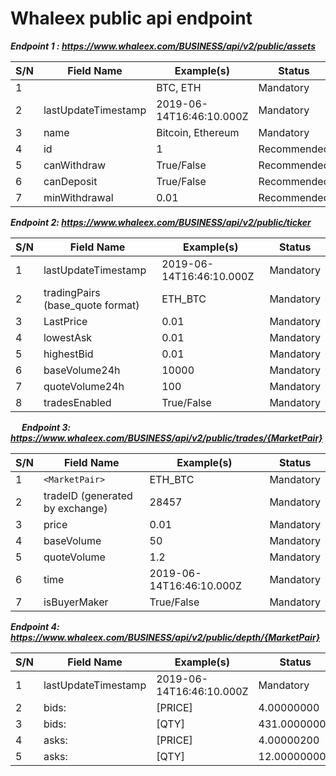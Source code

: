 

Whaleex public api endpoint
=================
***Endpoint 1 : https://www.whaleex.com/BUSINESS/api/v2/public/assets***

|S/N	|Field Name	|Example(s)	|Status|
|----|----|----|----|
|1	  |<key>	    |BTC, ETH	  | Mandatory|
|2	  |	lastUpdateTimestamp	|2019-06-14T16:46:10.000Z	|Mandatory|
|3	  |	name	|Bitcoin, Ethereum	|Mandatory  | 
|4	  |	id    |1	                |Recommended|
|5	  |	canWithdraw|	True/False	|Recommended|
|6	  |	canDeposit |	True/False	|Recommended|
|7	  |	minWithdrawal |	0.01	    |Recommended|


***Endpoint 2: https://www.whaleex.com/BUSINESS/api/v2/public/ticker***

|  S/N   | Field Name  |  Example(s)   | Status  |
|  ----  | ----  |  ----  | ----  |
|1	|lastUpdateTimestamp	|2019-06-14T16:46:10.000Z	|Mandatory|
|2	|tradingPairs (base_quote format)	|ETH_BTC	|Mandatory|
|3	|LastPrice	|0.01	|Mandatory|
|4	|lowestAsk	|0.01	|Mandatory|
|5	|highestBid	|0.01	|Mandatory|
|6	|baseVolume24h	|10000	|Mandatory|
|7	|quoteVolume24h	|100	|Mandatory|
|8	|tradesEnabled	|True/False	|Mandatory|

 
***Endpoint 3: https://www.whaleex.com/BUSINESS/api/v2/public/trades/{MarketPair}***

|  S/N   | Field Name  |  Example(s)   | Status  |
|  ----  | ----  |  ----  | ----  |
|1	|`<MarketPair>`	|ETH_BTC	|Mandatory|
|2	|tradeID (generated by exchange)	|28457	|Mandatory|
|3	|price	|0.01	|Mandatory|
|4	|baseVolume 	|50	|Mandatory|
|5	|quoteVolume 	|1.2	|Mandatory|
|6	|time	|2019-06-14T16:46:10.000Z	|Mandatory|
|7	|isBuyerMaker	|True/False	|Mandatory|


***Endpoint 4: https://www.whaleex.com/BUSINESS/api/v2/public/depth/{MarketPair}***

|  S/N   | Field Name  |  Example(s)   | Status  |
|  ----  | ----  |  ----  | ----  |
|1	|lastUpdateTimestamp	|2019-06-14T16:46:10.000Z	|Mandatory|
|2	|bids: |[PRICE]	|4.00000000	|Mandatory|
|3	|bids: |[QTY]	|431.00000000	|Mandatory|
|4	|asks: |[PRICE]	|4.00000200	|Mandatory|
|5	|asks: |[QTY]	|12.00000000	|Mandatory|

